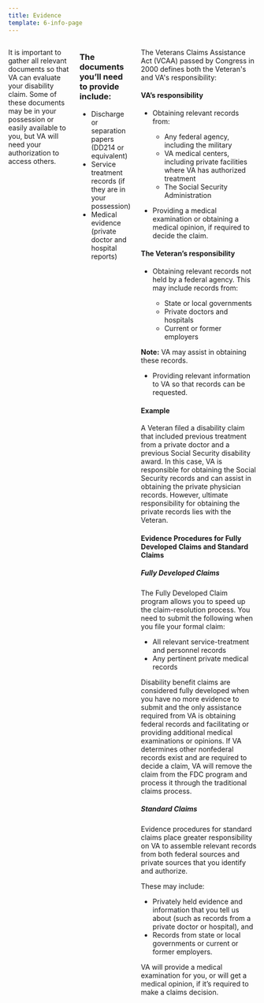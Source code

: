 ```yaml
---
title: Evidence
template: 6-info-page
---
```


<div class="main" role="main" markdown="0">
<div class="section one" markdown="0">
<div class="primary" markdown="0">
<div class="row" markdown="0">
<div class="small-12 columns">

<div markdown="1">

It is important to gather all relevant documents so that VA can evaluate your disability claim. Some of these documents may be in your possession or easily available to you, but VA will need your authorization to access others.

</div>

<div class="call-out" markdown="1">

### The documents you’ll need to provide include:

-	Discharge or separation papers (DD214 or equivalent)
-	Service treatment records (if they are in your possession)
-	Medical evidence (private doctor and hospital reports)

</div>

<div markdown="1">

The Veterans Claims Assistance Act (VCAA) passed by Congress in 2000 defines both the Veteran's and VA's responsibility:

#### VA’s responsibility

- Obtaining relevant records from:

  -	Any federal agency, including the military
  -	VA medical centers, including private facilities where VA has authorized treatment
  -	The Social Security Administration

- Providing a medical examination or obtaining a medical opinion, if required to decide the claim.

#### The Veteran’s responsibility

- Obtaining relevant records not held by a federal agency. This may include records from:

  -	State or local governments
  -	Private doctors and hospitals
  -	Current or former employers

**Note:** VA may assist in obtaining these records.

- Providing relevant information to VA so that records can be requested.

#### Example

A Veteran filed a disability claim that included previous treatment from a private doctor and a previous Social Security disability award. In this case, VA is responsible for obtaining the Social Security records and can assist in obtaining the private physician records. However, ultimate responsibility for obtaining the private records lies with the Veteran.

#### Evidence Procedures for Fully Developed Claims and Standard Claims

##### Fully Developed Claims

The Fully Developed Claim program allows you to speed up the claim-resolution process. You need to submit the following when you file your formal claim:

-	All relevant service-treatment and personnel records
-	Any pertinent private medical records

Disability benefit claims are considered fully developed when you have no more evidence to submit and the only assistance required from VA is obtaining federal records and facilitating or providing additional medical examinations or opinions. If VA determines other nonfederal records exist and are required to decide a claim, VA will remove the claim from the FDC program and process it through the traditional claims process.

##### Standard Claims

Evidence procedures for standard claims place greater responsibility on VA to assemble relevant records from both federal sources and private sources that you identify and authorize.

These may include:

- Privately held evidence and information that you tell us about (such as records from a private doctor or hospital), and
- Records from state or local governments or current or former employers.

VA will provide a medical examination for you, or will get a medical opinion, if it’s required to make a claims decision.


</div>
</div>
</div>


</div>
